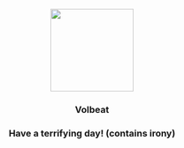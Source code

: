 <p align="center">
    <img src="https://raw.githubusercontent.com/PokeAPI/sprites/master/sprites/pokemon/313.png" width="150" height="150">
</p>
<h3 align="center"> <b>Volbeat</b></h3>
<h3 align="center">Have a terrifying day! (contains irony)</h3>

